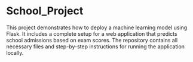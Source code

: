 # School_Project
This project demonstrates how to deploy a machine learning model using Flask. It includes a complete setup for a web application that predicts school admissions based on exam scores. The repository contains all necessary files and step-by-step instructions for running the application locally.
